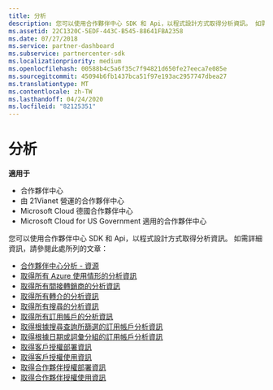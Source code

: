 ```yaml
---
title: 分析
description: 您可以使用合作夥伴中心 SDK 和 Api，以程式設計方式取得分析資訊。 如需詳細資訊，請參閱這裡所列的文章。
ms.assetid: 22C1320C-5EDF-443C-B545-88641FBA2358
ms.date: 07/27/2018
ms.service: partner-dashboard
ms.subservice: partnercenter-sdk
ms.localizationpriority: medium
ms.openlocfilehash: 00588b4c5a6f35c7f94821d650fe27eeca7e085e
ms.sourcegitcommit: 45094b6fb1437bca51f97e193ac2957747dbea27
ms.translationtype: MT
ms.contentlocale: zh-TW
ms.lasthandoff: 04/24/2020
ms.locfileid: "82125351"
---
```

# <a name="analytics"></a>分析

**適用于**

- 合作夥伴中心
- 由 21Vianet 營運的合作夥伴中心
- Microsoft Cloud 德國合作夥伴中心
- Microsoft Cloud for US Government 適用的合作夥伴中心

您可以使用合作夥伴中心 SDK 和 Api，以程式設計方式取得分析資訊。 如需詳細資訊，請參閱此處所列的文章：

- [合作夥伴中心分析 - 資源](partner-center-analytics-resources.md)
- [取得所有 Azure 使用情形的分析資訊](get-all-azure-usage-analytics.md)
- [取得所有間接轉銷商的分析資訊](get-all-indirect-resellers-analytics.md)
- [取得所有轉介的分析資訊](get-all-referrals-analytics.md)
- [取得所有搜尋的分析資訊](get-all-search-analytics.md)
- [取得所有訂用帳戶的分析資訊](get-all-subscription-analytics.md)
- [取得根據搜尋查詢所篩選的訂用帳戶分析資訊](get-subscription-analytics-by-search-query.md)
- [取得根據日期或詞彙分組的訂用帳戶分析資訊](get-subscription-analytics-grouped-by-dates-or-terms.md)
- [取得客戶授權部署資訊](get-customer-licenses-deployment-information.md)
- [取得客戶授權使用資訊](get-customer-licenses-usage-information.md)
- [取得合作夥伴授權部署資訊](get-partner-licenses-deployment-information.md)
- [取得合作夥伴授權使用資訊](get-partner-licenses-usage-information.md)
